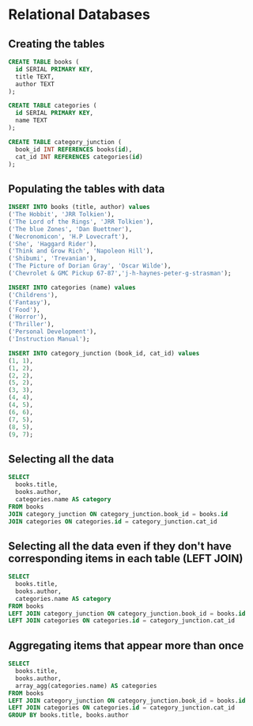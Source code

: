 # Relational Databases

## Creating the tables

```sql
CREATE TABLE books (
  id SERIAL PRIMARY KEY,
  title TEXT,
  author TEXT
);

CREATE TABLE categories (
  id SERIAL PRIMARY KEY,
  name TEXT
);

CREATE TABLE category_junction (
  book_id INT REFERENCES books(id),
  cat_id INT REFERENCES categories(id)
);
```

## Populating the tables with data

```sql
INSERT INTO books (title, author) values
('The Hobbit', 'JRR Tolkien'),
('The Lord of the Rings', 'JRR Tolkien'),
('The blue Zones', 'Dan Buettner'),
('Necronomicon', 'H.P Lovecraft'),
('She', 'Haggard Rider'),
('Think and Grow Rich', 'Napoleon Hill'),
('Shibumi', 'Trevanian'),
('The Picture of Dorian Gray', 'Oscar Wilde'),
('Chevrolet & GMC Pickup 67-87','j-h-haynes-peter-g-strasman');

INSERT INTO categories (name) values
('Childrens'),
('Fantasy'),
('Food'),
('Horror'),
('Thriller'),
('Personal Development'),
('Instruction Manual');

INSERT INTO category_junction (book_id, cat_id) values
(1, 1),
(1, 2),
(2, 2),
(5, 2),
(3, 3),
(4, 4),
(4, 5),
(6, 6),
(7, 5),
(8, 5),
(9, 7);
```

## Selecting all the data

```sql
SELECT
  books.title,
  books.author,
  categories.name AS category
FROM books
JOIN category_junction ON category_junction.book_id = books.id
JOIN categories ON categories.id = category_junction.cat_id
```

## Selecting all the data even if they don't have corresponding items in each table (LEFT JOIN)

```sql
SELECT
  books.title,
  books.author,
  categories.name AS category
FROM books
LEFT JOIN category_junction ON category_junction.book_id = books.id
LEFT JOIN categories ON categories.id = category_junction.cat_id
```

## Aggregating items that appear more than once

```sql
SELECT
  books.title,
  books.author,
  array_agg(categories.name) AS categories
FROM books
LEFT JOIN category_junction ON category_junction.book_id = books.id
LEFT JOIN categories ON categories.id = category_junction.cat_id
GROUP BY books.title, books.author
```

